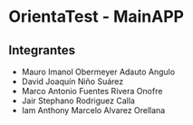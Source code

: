# OrientaTest - MainAPP
## Integrantes
+ Mauro Imanol Obermeyer Adauto Angulo
+ David Joaquín Niño Suárez
+ Marco Antonio Fuentes Rivera Onofre
+ Jair Stephano Rodriguez Calla
+ Iam Anthony Marcelo Alvarez Orellana 